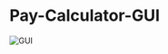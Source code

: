 # Pay-Calculator-GUI

![GUI](https://www.upload.ee/image/13943420/Screenshot_2022-03-07_at_16.38.36.png)
